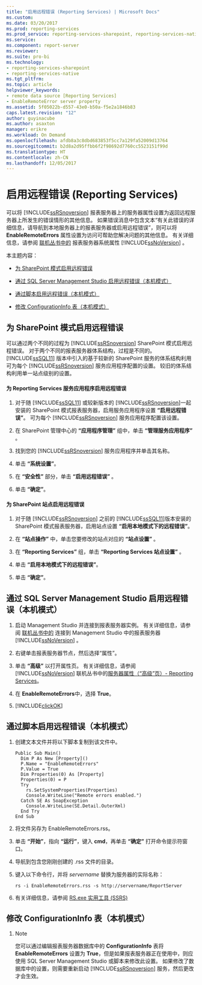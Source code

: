 ```yaml
---
title: "启用远程错误 (Reporting Services) | Microsoft Docs"
ms.custom: 
ms.date: 03/20/2017
ms.prod: reporting-services
ms.prod_service: reporting-services-sharepoint, reporting-services-native
ms.service: 
ms.component: report-server
ms.reviewer: 
ms.suite: pro-bi
ms.technology:
- reporting-services-sharepoint
- reporting-services-native
ms.tgt_pltfrm: 
ms.topic: article
helpviewer_keywords:
- remote data source [Reporting Services]
- EnableRemoteError server property
ms.assetid: 5f05022b-d557-43e0-b50a-f5e2a1846b83
caps.latest.revision: "12"
author: guyinacube
ms.author: asaxton
manager: erikre
ms.workload: On Demand
ms.openlocfilehash: afdb8a3c8dbd683853f5cc7a129fa52009d13764
ms.sourcegitcommit: b2d8a2d95ffbb6f2f98692d7760cc5523151f99d
ms.translationtype: HT
ms.contentlocale: zh-CN
ms.lasthandoff: 12/05/2017
---
```

# <a name="enable-remote-errors-reporting-services"></a>启用远程错误 (Reporting Services)
  可以将 [!INCLUDE[ssRSnoversion](../../includes/ssrsnoversion-md.md)] 报表服务器上的服务器属性设置为返回远程服务器上所发生的错误情形的其他信息。 如果错误消息中包含文本“有关此错误的详细信息，请导航到本地服务器上的报表服务器或启用远程错误”，则可以将 **EnableRemoteErrors** 属性设置为访问可帮助您解决问题的其他信息。 有关详细信息，请参阅 [联机丛书中的](../../reporting-services/report-server-web-service/net-framework/reporting-services-properties-report-server-system-properties.md) 报表服务器系统属性 [!INCLUDE[ssNoVersion](../../includes/ssnoversion-md.md)] 。  
  
 本主题内容：  
  
-   [为 SharePoint 模式启用远程错误](#bkmk_sharepoint)  
  
-   [通过 SQL Server Management Studio 启用远程错误（本机模式）](#bkmk_mgtStudio)  
  
-   [通过脚本启用远程错误（本机模式）](#bkmk_script)  
  
-   [修改 ConfigurationInfo 表（本机模式）](#bkmk_ConfigurationInfo)  
  
##  <a name="bkmk_sharepoint"></a> 为 SharePoint 模式启用远程错误  
 可以通过两个不同的过程为 [!INCLUDE[ssRSnoversion](../../includes/ssrsnoversion-md.md)] SharePoint 模式启用远程错误。 对于两个不同的报表服务器体系结构，过程是不同的。 [!INCLUDE[ssSQL11](../../includes/sssql11-md.md)] 版本中引入的基于较新的 SharePoint 服务的体系结构利用可为每个 [!INCLUDE[ssRSnoversion](../../includes/ssrsnoversion-md.md)] 服务应用程序配置的设置。 较旧的体系结构利用单一站点级别的设置。  
  
#### <a name="enable-remote-errors-for-a-reporting-services-service-application"></a>为 Reporting Services 服务应用程序启用远程错误  
  
1.  对于随 [!INCLUDE[ssSQL11](../../includes/sssql11-md.md)] 或较新版本的 [!INCLUDE[ssRSnoversion](../../includes/ssrsnoversion-md.md)]一起安装的 SharePoint 模式报表服务器，启用服务应用程序设置 **“启用远程错误”**。 可为每个 [!INCLUDE[ssRSnoversion](../../includes/ssrsnoversion-md.md)] 服务应用程序配置该设置。  
  
2.  在 SharePoint 管理中心的 **“应用程序管理”** 组中，单击 **“管理服务应用程序”** 。  
  
3.  找到您的 [!INCLUDE[ssRSnoversion](../../includes/ssrsnoversion-md.md)] 服务应用程序并单击其名称。  
  
4.  单击 **“系统设置”**。  
  
5.  在 **“安全性”** 部分，单击 **“启用远程错误”** 。  
  
6.  单击 **“确定”**。  
  
#### <a name="enable-remote-errors-for-a-sharepoint-site"></a>为 SharePoint 站点启用远程错误  
  
1.  对于随 [!INCLUDE[ssRSnoversion](../../includes/ssrsnoversion-md.md)] 之前的 [!INCLUDE[ssSQL11](../../includes/sssql11-md.md)]版本安装的 SharePoint 模式报表服务器，启用站点设置 **“启用本地模式下的远程错误”**。  
  
2.  在 **“站点操作”** 中，单击您要修改的站点对应的 **“站点设置”** 。  
  
3.  在 **“Reporting Services”** 组，单击 **“Reporting Services 站点设置”** 。  
  
4.  单击 **“启用本地模式下的远程错误”**。  
  
5.  单击 **“确定”**。  
  
##  <a name="bkmk_mgtStudio"></a> 通过 SQL Server Management Studio 启用远程错误（本机模式）  
  
1.  启动 Management Studio 并连接到报表服务器实例。 有关详细信息，请参阅 [联机丛书中的](../../reporting-services/tools/connect-to-a-report-server-in-management-studio.md) 连接到 Management Studio 中的报表服务器 [!INCLUDE[ssNoVersion](../../includes/ssnoversion-md.md)] 。  
  
2.  右键单击报表服务器节点，然后选择“属性”。  
  
3.  单击 **“高级”** 以打开属性页。 有关详细信息，请参阅 [!INCLUDE[ssNoVersion](../../includes/ssnoversion-md.md)] 联机丛书中的[服务器属性（“高级”页）- Reporting Services](../../reporting-services/tools/server-properties-advanced-page-reporting-services.md)。  
  
4.  在 **EnableRemoteErrors**中，选择 **True**。  
  
5.  [!INCLUDE[clickOK](../../includes/clickok-md.md)]  
  
##  <a name="bkmk_script"></a> 通过脚本启用远程错误（本机模式）  
  
1.  创建文本文件并将以下脚本复制到该文件中。  
  
    ```  
    Public Sub Main()  
      Dim P As New [Property]()  
      P.Name = "EnableRemoteErrors"  
      P.Value = True  
      Dim Properties(0) As [Property]  
      Properties(0) = P  
      Try  
        rs.SetSystemProperties(Properties)  
        Console.WriteLine("Remote errors enabled.")  
      Catch SE As SoapException  
        Console.WriteLine(SE.Detail.OuterXml)  
      End Try  
    End Sub  
    ```  
  
2.  将文件另存为 EnableRemoteErrors.rss。  
  
3.  单击 **“开始”**，指向 **“运行”**，键入 **cmd**，再单击 **“确定”** 打开命令提示符窗口。  
  
4.  导航到包含您刚刚创建的 .rss 文件的目录。  
  
5.  键入以下命令行，并将 *servername* 替换为服务器的实际名称：  
  
    ```  
    rs -i EnableRemoteErrors.rss -s http://servername/ReportServer  
    ```  
  
6.  有关详细信息，请参阅 [RS.exe 实用工具 (SSRS)](../../reporting-services/tools/rs-exe-utility-ssrs.md)  
  
##  <a name="bkmk_ConfigurationInfo"></a> 修改 ConfigurationInfo 表（本机模式）  
  
1.  > [!NOTE]  
    >  您可以通过编辑报表服务器数据库中的 **ConfigurationInfo** 表将 **EnableRemoteErrors** 设置为 **True**，但是如果报表服务器正在使用中，则应使用 SQL Server Management Studio 或脚本来修改此设置。 如果修改了数据库中的设置，则需要重新启动 [!INCLUDE[ssRSnoversion](../../includes/ssrsnoversion-md.md)] 服务，然后更改才会生效。  
  
  
